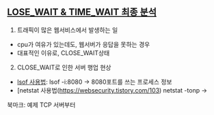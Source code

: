 ## [LOSE_WAIT & TIME_WAIT 최종 분석](https://tech.kakao.com/2016/04/21/closewait-timewait/)

1. 트래픽이 많은 웹서비스에서 발생하는 일
- cpu가 여유가 있는데도, 웹서버가 응답을 못하는 경우
- 대표적인 이유로, CLOSE_WAIT상태


2. CLOSE_WAIT로 인한 서버 행업 현상
- [lsof 사용법](https://www.lesstif.com/system-admin/lsof-20776078.html): lsof -i:8080 -> 8080포트를 쓰는 프로세스 정보
- [netstat 사용법(https://websecurity.tistory.com/103) netstat -tonp ->

북마크: 예제 TCP 서버부터
